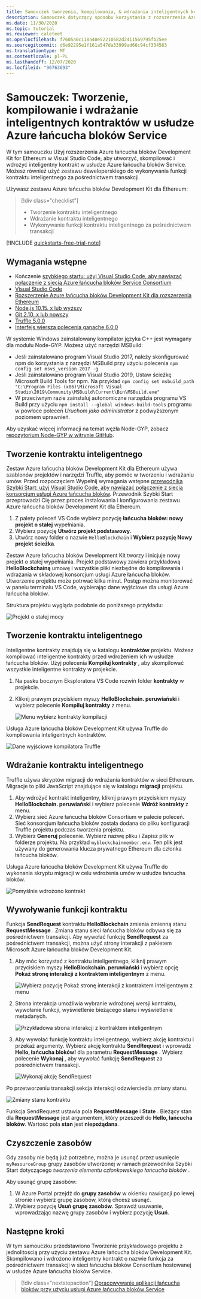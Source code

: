 ```yaml
---
title: Samouczek tworzenia, kompilowania, & wdrażania inteligentnych kontraktów — usługa Azure łańcucha bloków
description: Samouczek dotyczący sposobu korzystania z rozszerzenia Azure łańcucha bloków Development Kit for Ethereum w programie Visual Studio Code do tworzenia, kompilowania i wdrażania inteligentnego kontraktu w usłudze Azure łańcucha bloków Service.
ms.date: 11/30/2020
ms.topic: tutorial
ms.reviewer: caleteet
ms.openlocfilehash: f7605a0c118a40e52210582d2411569795fb25ee
ms.sourcegitcommit: d6e92295e1f161a547da33999ad66c94cf334563
ms.translationtype: MT
ms.contentlocale: pl-PL
ms.lasthandoff: 12/07/2020
ms.locfileid: "96763693"
---
```

# <a name="tutorial-create-build-and-deploy-smart-contracts-on-azure-blockchain-service"></a>Samouczek: Tworzenie, kompilowanie i wdrażanie inteligentnych kontraktów w usłudze Azure łańcucha bloków Service

W tym samouczku Użyj rozszerzenia Azure łańcucha bloków Development Kit for Ethereum w Visual Studio Code, aby utworzyć, skompilować i wdrożyć inteligentny kontrakt w usłudze Azure łańcucha bloków Service. Możesz również użyć zestawu deweloperskiego do wykonywania funkcji kontraktu inteligentnego za pośrednictwem transakcji.

Używasz zestawu Azure łańcucha bloków Development Kit dla Ethereum:

> [!div class="checklist"]
> * Tworzenie kontraktu inteligentnego
> * Wdrażanie kontraktu inteligentnego
> * Wykonywanie funkcji kontraktu inteligentnego za pośrednictwem transakcji

[!INCLUDE [quickstarts-free-trial-note](../../../includes/quickstarts-free-trial-note.md)]

## <a name="prerequisites"></a>Wymagania wstępne

* Kończenie [szybkiego startu: użyj Visual Studio Code, aby nawiązać połączenie z siecią Azure łańcucha bloków Service Consortium](connect-vscode.md)
* [Visual Studio Code](https://code.visualstudio.com/Download)
* [Rozszerzenie Azure łańcucha bloków Development Kit dla rozszerzenia Ethereum](https://marketplace.visualstudio.com/items?itemName=AzBlockchain.azure-blockchain)
* [Node.js 10.15. x lub wyższy](https://nodejs.org/download)
* [Git 2.10. x lub nowszy](https://git-scm.com)
* [Truffle 5.0.0](https://www.trufflesuite.com/docs/truffle/getting-started/installation)
* [Interfejs wiersza polecenia ganache 6.0.0](https://github.com/trufflesuite/ganache-cli)

W systemie Windows zainstalowany kompilator języka C++ jest wymagany dla modułu Node-GYP. Możesz użyć narzędzi MSBuild:

* Jeśli zainstalowano program Visual Studio 2017, należy skonfigurować npm do korzystania z narzędzi MSBuild przy użyciu polecenia `npm config set msvs_version 2017 -g`
* Jeśli zainstalowano program Visual Studio 2019, Ustaw ścieżkę Microsoft Build Tools for npm. Na przykład `npm config set msbuild_path "C:\Program Files (x86)\Microsoft Visual Studio\2019\Community\MSBuild\Current\Bin\MSBuild.exe"`
* W przeciwnym razie zainstaluj autonomiczne narzędzia programu VS Build przy użyciu `npm install --global windows-build-tools` programu w powłoce poleceń *Uruchom jako administrator* z podwyższonym poziomem uprawnień.

Aby uzyskać więcej informacji na temat węzła Node-GYP, zobacz [repozytorium Node-GYP w witrynie GitHub](https://github.com/nodejs/node-gyp).

## <a name="create-a-smart-contract"></a>Tworzenie kontraktu inteligentnego

Zestaw Azure łańcucha bloków Development Kit dla Ethereum używa szablonów projektów i narzędzi Truffle, aby pomóc w tworzeniu i wdrażaniu umów. Przed rozpoczęciem Wypełnij wymagania wstępne [przewodnika Szybki Start: użyj Visual Studio Code, aby nawiązać połączenie z siecią konsorcjum usługi Azure łańcucha bloków](connect-vscode.md). Przewodnik Szybki Start przeprowadzi Cię przez proces instalowania i konfigurowania zestawu Azure łańcucha bloków Development Kit dla Ethereum.

1. Z palety poleceń VS Code wybierz pozycję **łańcucha bloków: nowy projekt o stałej** wypełniania.
1. Wybierz pozycję **Utwórz projekt podstawowy**.
1. Utwórz nowy folder o nazwie `HelloBlockchain` i **Wybierz pozycję Nowy projekt ścieżka**.

Zestaw Azure łańcucha bloków Development Kit tworzy i inicjuje nowy projekt o stałej wypełniania. Projekt podstawowy zawiera przykładową **HelloBlockchainą** umowę i wszystkie pliki niezbędne do kompilowania i wdrażania w składowej konsorcjum usługi Azure łańcucha bloków. Utworzenie projektu może potrwać kilka minut. Postęp można monitorować w panelu terminalu VS Code, wybierając dane wyjściowe dla usługi Azure łańcucha bloków.

Struktura projektu wygląda podobnie do poniższego przykładu:

   ![Projekt o stałej mocy](./media/send-transaction/solidity-project.png)

## <a name="build-a-smart-contract"></a>Tworzenie kontraktu inteligentnego

Inteligentne kontrakty znajdują się w katalogu **kontraktów** projektu. Możesz kompilować inteligentne kontrakty przed wdrożeniem ich w usłudze łańcucha bloków. Użyj polecenia **Kompiluj kontrakty** , aby skompilować wszystkie inteligentne kontrakty w projekcie.

1. Na pasku bocznym Eksploratora VS Code rozwiń folder **kontrakty** w projekcie.
1. Kliknij prawym przyciskiem myszy **HelloBlockchain. peruwiański** i wybierz polecenie **Kompiluj kontrakty** z menu.

    ![Menu wybierz kontrakty kompilacji ](./media/send-transaction/build-contracts.png)

Usługa Azure łańcucha bloków Development Kit używa Truffle do kompilowania inteligentnych kontraktów.

![Dane wyjściowe kompilatora Truffle](./media/send-transaction/compile-output.png)

## <a name="deploy-a-smart-contract"></a>Wdrażanie kontraktu inteligentnego

Truffle używa skryptów migracji do wdrażania kontraktów w sieci Ethereum. Migracje to pliki JavaScript znajdujące się w katalogu **migracji** projektu.

1. Aby wdrożyć kontrakt inteligentny, kliknij prawym przyciskiem myszy **HelloBlockchain. peruwiański** i wybierz polecenie **Wdróż kontrakty** z menu.
1. Wybierz sieć Azure łańcucha bloków Consortium w palecie poleceń. Sieć konsorcjum łańcucha bloków została dodana do pliku konfiguracji Truffle projektu podczas tworzenia projektu.
1. Wybierz **Generuj** polecenie. Wybierz nazwę pliku i Zapisz plik w folderze projektu. Na przykład `myblockchainmember.env`. Ten plik jest używany do generowania klucza prywatnego Ethereum dla członka łańcucha bloków.

Usługa Azure łańcucha bloków Development Kit używa Truffle do wykonania skryptu migracji w celu wdrożenia umów w usłudze łańcucha bloków.

![Pomyślnie wdrożono kontrakt](./media/send-transaction/deploy-contract.png)

## <a name="call-a-contract-function"></a>Wywoływanie funkcji kontraktu

Funkcja **SendRequest** kontraktu **HelloBlockchain** zmienia zmienną stanu **RequestMessage** . Zmiana stanu sieci łańcucha bloków odbywa się za pośrednictwem transakcji. Aby wywołać funkcję **SendRequest** za pośrednictwem transakcji, można użyć strony interakcji z pakietem Microsoft Azure łańcucha bloków Development Kit.

1. Aby móc korzystać z kontraktu inteligentnego, kliknij prawym przyciskiem myszy **HelloBlockchain. peruwiański** i wybierz opcję **Pokaż stronę interakcji z kontraktem inteligentnym** z menu.

    ![Wybierz pozycję Pokaż stronę interakcji z kontraktem inteligentnym z menu](./media/send-transaction/contract-interaction.png)

1. Strona interakcja umożliwia wybranie wdrożonej wersji kontraktu, wywołanie funkcji, wyświetlenie bieżącego stanu i wyświetlenie metadanych.

    ![Przykładowa strona interakcji z kontraktem inteligentnym](./media/send-transaction/interaction-page.png)

1. Aby wywołać funkcję kontraktu inteligentnego, wybierz akcję kontraktu i przekaż argumenty. Wybierz akcję kontraktu **SendRequest** i wprowadź **Hello, łańcucha bloków!** dla parametru **RequestMessage** . Wybierz polecenie **Wykonaj** , aby wywołać funkcję **SendRequest** za pośrednictwem transakcji.

    ![Wykonaj akcję SendRequest](./media/send-transaction/sendrequest-action.png)

Po przetworzeniu transakcji sekcja interakcji odzwierciedla zmiany stanu.

![Zmiany stanu kontraktu](./media/send-transaction/contract-state.png)

Funkcja SendRequest ustawia pola **RequestMessage** i **State** . Bieżący stan dla **RequestMessage** jest argumentem, który przeszedł do **Hello, łańcucha bloków**. Wartość pola **stan** jest **niepożądana**.

## <a name="clean-up-resources"></a>Czyszczenie zasobów

Gdy zasoby nie będą już potrzebne, można je usunąć przez usunięcie `myResourceGroup` grupy zasobów utworzonej w ramach przewodnika Szybki Start dotyczącego *tworzenia elementu członkowskiego łańcucha bloków* .

Aby usunąć grupę zasobów:

1. W Azure Portal przejdź do **grupy zasobów** w okienku nawigacji po lewej stronie i wybierz grupę zasobów, którą chcesz usunąć.
1. Wybierz pozycję **Usuń grupę zasobów**. Sprawdź usuwanie, wprowadzając nazwę grupy zasobów i wybierz pozycję **Usuń**.

## <a name="next-steps"></a>Następne kroki

W tym samouczku przedstawiono Tworzenie przykładowego projektu z jednolitością przy użyciu zestawu Azure łańcucha bloków Development Kit. Skompilowano i wdrożono inteligentny kontrakt o nazwie funkcja za pośrednictwem transakcji w sieci łańcucha bloków Consortium hostowanej w usłudze Azure łańcucha bloków Service.

> [!div class="nextstepaction"]
> [Opracowywanie aplikacji łańcucha bloków przy użyciu usługi Azure łańcucha bloków Service](develop.md)

